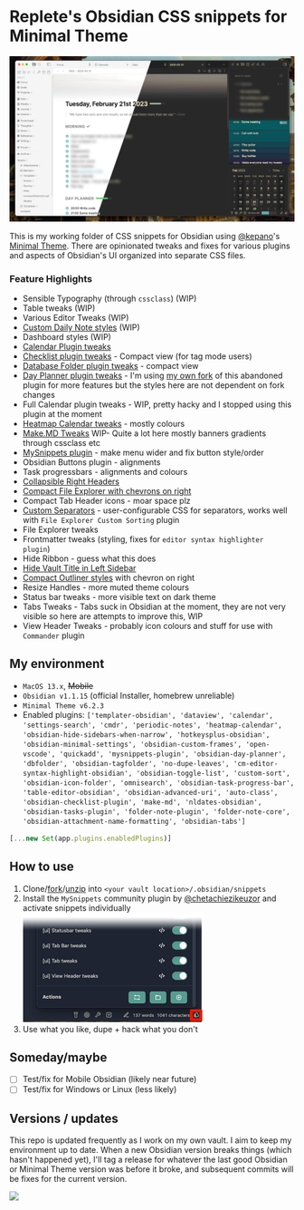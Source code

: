 # Replete's Obsidian CSS snippets for Minimal Theme

![Screenshot](_screenshot.png)

This is my working folder of CSS snippets for Obsidian using [@kepano](https://github.com/kepan)'s [Minimal Theme](https://github.com/kepano/obsidian-minimal). There are opinionated tweaks and fixes for various plugins and aspects of Obsidian's UI organized into separate CSS files.

### Feature Highlights

- Sensible Typography (through `cssclass`) (WIP)
- Table tweaks (WIP)
- Various Editor Tweaks (WIP)
- [Custom Daily Note styles](https://i.imgur.com/R28YXn9.png) (WIP)
- Dashboard styles (WIP)
- [Calendar Plugin tweaks](https://i.imgur.com/xFdbIwe.gif)
- [Checklist plugin tweaks](https://i.imgur.com/51Lvbbh.png) - Compact view (for tag mode users)
- [Database Folder plugin tweaks](https://i.imgur.com/G4TfL3w.png) - compact view
- [Day Planner plugin tweaks](https://i.imgur.com/xFdbIwe.gif) - I'm using [my own fork](https://github.com/replete/obsidian-day-planner) of this abandoned plugin for more features but the styles here are not dependent on fork changes
- Full Calendar plugin tweaks - WIP, pretty hacky and I stopped using this plugin at the moment
- [Heatmap Calendar tweaks](https://i.imgur.com/ndvRLIC.png) - mostly colours
- [Make.MD Tweaks](https://i.imgur.com/bn5bfMS.gif) WIP- Quite a lot here mostly banners gradients through cssclass etc
- [MySnippets plugin](https://i.imgur.com/5E0LyO0.png) - make menu wider and fix button style/order
- Obsidian Buttons plugin - alignments
- Task progressbars - alignments and colours
- [Collapsible Right Headers](https://i.imgur.com/xFdbIwe.gif)
- [Compact File Explorer with chevrons on right](https://i.imgur.com/9d4UTLb.png)
- Compact Tab Header icons - moar space plz
- [Custom Separators](https://i.imgur.com/9d4UTLb.png) - user-configurable CSS for separators, works well with `File Explorer Custom Sorting` plugin
- File Explorer tweaks
- Frontmatter tweaks (styling, fixes for `editor syntax highlighter plugin`)
- Hide Ribbon - guess what this does
- [Hide Vault Title in Left Sidebar](https://i.imgur.com/LU98mhD.png)
- [Compact Outliner styles](https://i.imgur.com/RgTxA7s.png) with chevron on right
- Resize Handles - more muted theme colours
- Status bar tweaks - more visible text on dark theme 
- Tabs Tweaks - Tabs suck in Obsidian at the moment, they are not very visible so here are attempts to improve this, WIP
- View Header Tweaks - probably icon colours and stuff for use with `Commander` plugin

## My environment


- `MacOS 13.x`, ~~Mobile~~ 
- `Obsidian v1.1.15` (official Installer, homebrew unreliable)
- `Minimal Theme v6.2.3`
- Enabled plugins: `['templater-obsidian', 'dataview', 'calendar', 'settings-search', 'cmdr', 'periodic-notes', 'heatmap-calendar', 'obsidian-hide-sidebars-when-narrow', 'hotkeysplus-obsidian', 'obsidian-minimal-settings', 'obsidian-custom-frames', 'open-vscode', 'quickadd', 'mysnippets-plugin', 'obsidian-day-planner', 'dbfolder', 'obsidian-tagfolder', 'no-dupe-leaves', 'cm-editor-syntax-highlight-obsidian', 'obsidian-toggle-list', 'custom-sort', 'obsidian-icon-folder', 'omnisearch', 'obsidian-task-progress-bar', 'table-editor-obsidian', 'obsidian-advanced-uri', 'auto-class', 'obsidian-checklist-plugin', 'make-md', 'nldates-obsidian', 'obsidian-tasks-plugin', 'folder-note-plugin', 'folder-note-core', 'obsidian-attachment-name-formatting', 'obsidian-tabs']`
```js
[...new Set(app.plugins.enabledPlugins)]
```

## How to use

1. Clone/[fork](https://github.com/replete/obsidian-minimal-theme-css-snippets/fork)/[unzip](https://github.com/replete/obsidian-minimal-theme-css-snippets/archive/refs/heads/main.zip) into `<your vault location>/.obsidian/snippets` 
2. Install the `MySnippets` community plugin by [@chetachiezikeuzor](https://github.com/chetachiezikeuzor) and activate snippets individually
![MySnippets plugin screenshot](_mysnippets-screenshot.png)
3. Use what you like, dupe + hack what you don't

## Someday/maybe
- [ ] Test/fix for Mobile Obsidian (likely near future)
- [ ] Test/fix for Windows or Linux (less likely)

## Versions / updates

This repo is updated frequently as I work on my own vault. I aim to keep my environment up to date. When a new Obsidian version breaks things (which hasn't happened yet), I'll tag a release for whatever the last good Obsidian or Minimal Theme version was before it broke, and subsequent commits will be fixes for the current version.

<a href="https://www.buymeacoffee.com/replete"><img src="https://img.buymeacoffee.com/button-api/?text=Buy me a coffee&emoji=&slug=replete&button_colour=6a8695&font_colour=ffffff&font_family=Poppins&outline_colour=000000&coffee_colour=FFDD00"></a>